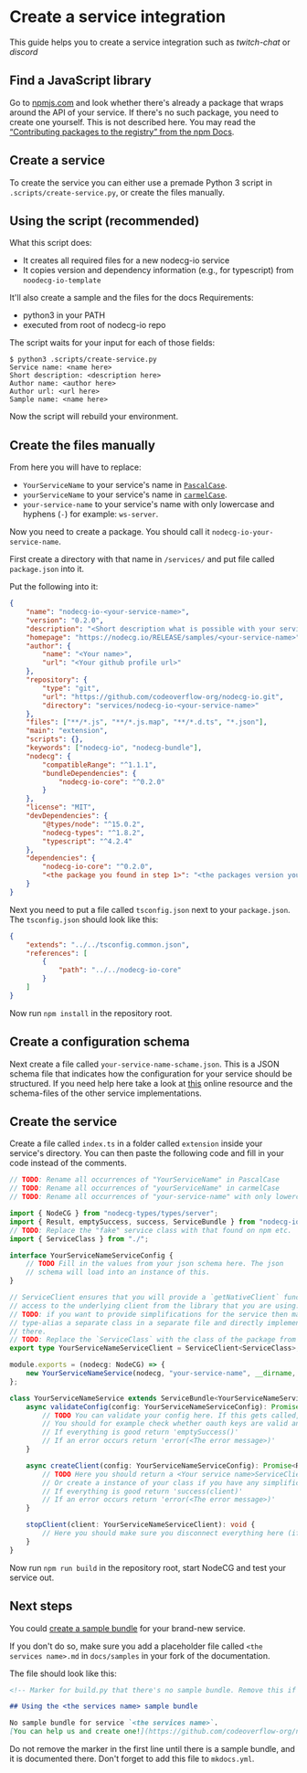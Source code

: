 # Create a service integration

This guide helps you to create a service integration such as _twitch-chat_ or _discord_

## Find a JavaScript library

Go to [npmjs.com](https://www.npmjs.com/) and look whether there's already a package that wraps around the API of your service. If there's no such package, you need to create one yourself. This is not described here. You may read the
[“Contributing packages to the registry” from the npm Docs](https://docs.npmjs.com/packages-and-modules/contributing-packages-to-the-registry).

## Create a service

To create the service you can either use a premade Python 3 script in `.scripts/create-service.py`, or create the files manually.

## Using the script (recommended)

What this script does:

-   It creates all required files for a new nodecg-io service
-   It copies version and dependency information (e.g., for typescript) from `noodecg-io-template`

It'll also create a sample and the files for the docs
Requirements:

-   python3 in your PATH
-   executed from root of nodecg-io repo

The script waits for your input for each of those fields:

```shell
$ python3 .scripts/create-service.py
Service name: <name here>
Short description: <description here>
Author name: <author here>
Author url: <url here>
Sample name: <name here>
```

Now the script will rebuild your environment.

## Create the files manually

From here you will have to replace:

-   `YourServiceName` to your service's name in [`PascalCase`](https://github.com/basarat/typescript-book/blob/master/docs/styleguide/styleguide.md#class).
-   `yourServiceName` to your service's name in [`carmelCase`](https://github.com/basarat/typescript-book/blob/master/docs/styleguide/styleguide.md#variable-and-function).
-   `your-service-name` to your service's name with only lowercase and hyphens (`-`) for example: `ws-server`.

Now you need to create a package. You should call it `nodecg-io-your-service-name`.

First create a directory with that name in `/services/` and put file called `package.json` into it.

Put the following into it:

```json
{
    "name": "nodecg-io-<your-service-name>",
    "version": "0.2.0",
    "description": "<Short description what is possible with your service.>",
    "homepage": "https://nodecg.io/RELEASE/samples/<your-service-name>",
    "author": {
        "name": "<Your name>",
        "url": "<Your github profile url>"
    },
    "repository": {
        "type": "git",
        "url": "https://github.com/codeoverflow-org/nodecg-io.git",
        "directory": "services/nodecg-io-<your-service-name>"
    },
    "files": ["**/*.js", "**/*.js.map", "**/*.d.ts", "*.json"],
    "main": "extension",
    "scripts": {},
    "keywords": ["nodecg-io", "nodecg-bundle"],
    "nodecg": {
        "compatibleRange": "^1.1.1",
        "bundleDependencies": {
            "nodecg-io-core": "^0.2.0"
        }
    },
    "license": "MIT",
    "devDependencies": {
        "@types/node": "^15.0.2",
        "nodecg-types": "^1.8.2",
        "typescript": "^4.2.4"
    },
    "dependencies": {
        "nodecg-io-core": "^0.2.0",
        "<the package you found in step 1>": "<the packages version you want to use>"
    }
}
```

Next you need to put a file called `tsconfig.json` next to your `package.json`. The `tsconfig.json` should look like this:

```json
{
    "extends": "../../tsconfig.common.json",
    "references": [
        {
            "path": "../../nodecg-io-core"
        }
    ]
}
```

Now run `npm install` in the repository root.

## Create a configuration schema

Next create a file called `your-service-name-schame.json`. This is a JSON schema file that indicates how the configuration for your service should be structured. If you need help here take a look at [this](https://json-schema.org/understanding-json-schema/) online resource and the schema-files of the other service implementations.

## Create the service

Create a file called `index.ts` in a folder called `extension` inside your service's directory. You can then paste the following code and fill in your code instead of the comments.

```typescript
// TODO: Rename all occurrences of "YourServiceName" in PascalCase
// TODO: Rename all occurrences of "yourServiceName" in carmelCase
// TODO: Rename all occurrences of "your-service-name" with only lowercase and hyphens ( - )

import { NodeCG } from "nodecg-types/types/server";
import { Result, emptySuccess, success, ServiceBundle } from "nodecg-io-core";
// TODO: Replace the "fake" service class with that found on npm etc.
import { ServiceClass } from "./";

interface YourServiceNameServiceConfig {
    // TODO Fill in the values from your json schema here. The json
    // schema will load into an instance of this.
}

// ServiceClient ensures that you will provide a `getNativeClient` function that should give
// access to the underlying client from the library that you are using.
// TODO: if you want to provide simplifications for the service then make this
// type-alias a separate class in a separate file and directly implement those simplifications
// there.
// TODO: Replace the `ServiceClass` with the class of the package from step 1
export type YourServiceNameServiceClient = ServiceClient<ServiceClass>;

module.exports = (nodecg: NodeCG) => {
    new YourServiceNameService(nodecg, "your-service-name", __dirname, "../your-service-name-schema.json").register();
};

class YourServiceNameService extends ServiceBundle<YourServiceNameServiceConfig, YourServiceNameServiceClient> {
    async validateConfig(config: YourServiceNameServiceConfig): Promise<Result<void>> {
        // TODO You can validate your config here. If this gets called, the schema is correct.
        // You should for example check whether oauth keys are valid and servers are online here
        // If everything is good return 'emptySuccess()'
        // If an error occurs return 'error(<The error message>)'
    }

    async createClient(config: YourServiceNameServiceConfig): Promise<Result<YourServiceNameServiceClient>> {
        // TODO Here you should return a <Your service name>ServiceClient that is exposed to bundles.
        // Or create a instance of your class if you have any simplifications and return that.
        // If everything is good return 'success(client)'
        // If an error occurs return 'error(<The error message>)'
    }

    stopClient(client: YourServiceNameServiceClient): void {
        // Here you should make sure you disconnect everything here (if possible).
    }
}
```

Now run `npm run build` in the repository root, start NodeCG and test your service out.

## Next steps

You could [create a sample bundle](create_sample.md) for your brand-new service.

If you don't do so, make sure you add a placeholder file called `<the services name>.md` in `docs/samples` in your fork of the documentation.

The file should look like this:

```markdown
<!-- Marker for build.py that there's no sample bundle. Remove this if you created one -->

## Using the <the services name> sample bundle

No sample bundle for service `<the services name>`.  
[You can help us and create one!](https://github.com/codeoverflow-org/nodecg-io/blob/master/docs/docs/contribute.md)
```

Do not remove the marker in the first line until there is a sample bundle, and it is documented there. Don't forget to add this file to `mkdocs.yml`.
